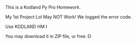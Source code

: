 This is a Kodland Py Pro Homework.

My 1st Project Lol May NOT Work! We logged the error code.

Use KODLAND HM I

You may download it in ZIP file, ur free :D
